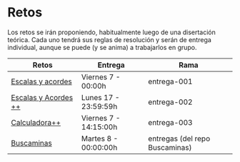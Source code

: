 # Retos

Los retos se irán proponiendo, habitualmente luego de una disertación teórica. Cada uno tendrá sus reglas de resolución y serán de entrega individual, aunque se puede (y se anima) a trabajarlos en grupo.

<div align=center>

|Retos|Entrega|Rama
|-|-|-|
|[Escalas y acordes](/evaluaciones/retos/reto001.md)|Viernes 7 - 00:00h|entrega-001|
|[Escalas y Acordes ++](/evaluaciones/retos/reto002.md)|Lunes 17 - 23:59:59h|entrega-002|
|[Calculadora++](/evaluaciones/retos/reto003.md)|Viernes 7 - 14:15:00h|entrega-003|
|[Buscaminas](https://github.com/mmasias/buscaminas)|Martes 8 - 00:00:00h|entregas (del repo Buscaminas)

</div>
